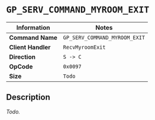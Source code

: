 # `GP_SERV_COMMAND_MYROOM_EXIT`

| Information               | Notes |
|---                        |---    |
| **Command Name**          | `GP_SERV_COMMAND_MYROOM_EXIT` |
| **Client Handler**        | `RecvMyroomExit` |
| **Direction**             | `S -> C` |
| **OpCode**                | `0x0097` |
| **Size**                  | `Todo` |

## Description

_Todo._
